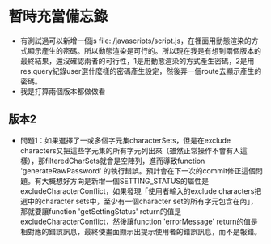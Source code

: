 # 暫時充當備忘錄
- 有測試過可以新增一個js file: /javascripts/script.js，在裡面用動態渲染的方式顯示產生的密碼。所以動態渲染是可行的。所以現在我是有想到兩個版本的最終結果，還沒確認兩者的可行性，1是用動態渲染的方式產生密碼，2是用res.query紀錄user選什麼樣的密碼產生設定，然後弄一個route去顯示產生的密碼。
- 我是打算兩個版本都做做看
## 版本2
- 問題1：如果選擇了一或多個字元集characterSets，但是在exclude characters又把這些字元集的所有字元列出來（雖然正常操作不會有人這樣），那filteredCharSets就會是空陣列，進而導致function 'generateRawPassword' 的執行錯誤。預計會在下一次的commit修正這個問題。有大概想好方向是新增一個SETTING_STATUS的屬性是excludeCharacterConflict，如果發現「使用者輸入的exclude characters把選中的character sets中，至少有一個character set的所有字元包含在內」，那就要讓function 'getSettingStatus' return的值是excludeCharacterConflict，然後讓function 'errorMessage' return的值是相對應的錯誤訊息，最終使畫面顯示出提示使用者的錯誤訊息，而不是報錯。
